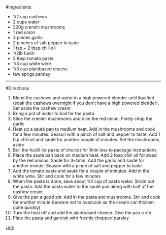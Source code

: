#Ingredients 
- 1/2 cup cashews 
- 2 cups water 
- 220g cremini mushrooms 
- 1 red onion 
- 3 pieces garlic 
- 2 pinches of salt pepper to taste 
- 1 tsp + 2 tbsp chili oil 
- 1/2lb fusilli 
- 2 tbsp tomato paste 
- 1/3 cup white wine 
- 1/3 cup plantbased cheese 
- few sprigs parsley
---
#Directions
1. Blend the cashews and water in a high powered blender until liquified (soak the cashews overnight if you don't have a high powered blender). Set aside the cashew cream 
2. Bring a pot of water to boil for the pasta 
3. Slice the cremini mushrooms and dice the red onion. Finely chop the garlic 
4. Heat up a sauté pan to medium heat. Add in the mushrooms and cook for a few minutes. Season with a pinch of salt and pepper to taste. Add 1 tsp chili oil and sauté for another couple of minutes. Set the mushrooms aside 
5. Boil the fusilli (or pasta of choice) for 1min less to package instructions 
6. Place the sauté pan back on medium heat. Add 2 tbsp chili oil followed by the red onions. Sauté for 3-4min. Add the garlic and sauté for another minute. Season with a pinch of salt and pepper to taste 
7. Add the tomato paste and sauté for a couple of minutes. Add in the white wine. Stir and cook for a few minutes 
8. When the pasta is done, save about 1/4 cup of pasta water. Strain out the pasta. Add the pasta water to the sauté pan along with half of the cashew cream 
9. Give the pan a good stir. Add in the pasta and mushrooms. Stir and cook for another minute (beware not to overcook as the cream can thicken quite quickly) 
10. Turn the heat off and add the plantbased cheese. Give the pan a stir 
11. Plate the pasta and garnish with freshly chopped parsley



















[Link](https://www.youtube.com/watch?v=6UMM_0NLVEk&t=325s)


